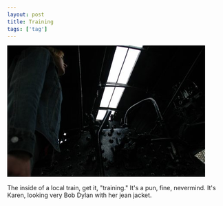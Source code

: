 ```yaml
---
layout: post
title: Training
tags: ['tag']
---
```


![Training :: Nikon D70 : 1/40s : F/3.5 : ISO 200](/media/2004/04/training.jpg)

The inside of a local train, get it, "training." It's a pun, fine,
nevermind. It's Karen, looking very Bob Dylan with her jean jacket.

